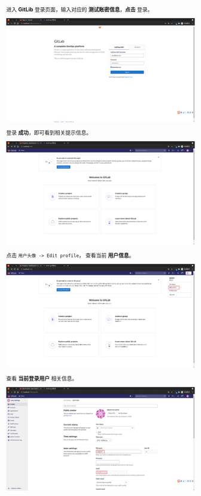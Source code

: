 <IntegrationDetailCard :title="`使用 ${$localeConfig.brandName} 登录 GitLib`">

进入 **GitLib** 登录页面，输入对应的 **测试账密信息**，**点击** 登录。

<img src="../../images/integration/ldap-gitlab/3-1.png" class="md-img-padding" />

登录 **成功**，即可看到相关提示信息。

<img src="../../images/integration/ldap-gitlab/3-4.png" class="md-img-padding" />

点击 `用户头像 -> Edit profile`， 查看当前 **用户信息**。

<img src="../../images/integration/ldap-gitlab/3-2.png" class="md-img-padding" />

查看 **当前登录用户** 相关信息。

<img src="../../images/integration/ldap-gitlab/3-3.png" class="md-img-padding" />

</IntegrationDetailCard>
